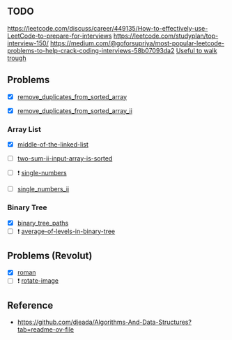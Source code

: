 ## TODO
https://leetcode.com/discuss/career/449135/How-to-effectively-use-LeetCode-to-prepare-for-interviews
https://leetcode.com/studyplan/top-interview-150/
https://medium.com/@goforsupriya/most-popular-leetcode-problems-to-help-crack-coding-interviews-58b07093da2
[Useful to walk trough](https://www.theforage.com/blog/interview-questions/coding-interview-questions)

## Problems
- [x] [remove_duplicates_from_sorted_array](problems/leetcode/remove_duplicates_from_sorted_array)
- [x] [remove_duplicates_from_sorted_array_ii](problems/leetcode/remove_duplicates_from_sorted_array_ii)


### Array List
- [x] [middle-of-the-linked-list](problems/leetcode/middle_of_the_linked_list/README.md)
- [ ] [two-sum-ii-input-array-is-sorted](problems/leetcode/two_sum_ii_input_array_is_sorted/README.md)
- [ ] :exclamation: [single-numbers](problems/leetcode/single_numbers/README.md)
- [ ] [single_numbers_ii](problems/leetcode/single_numbers_ii/README.md)


### Binary Tree
- [x] [binary_tree_paths](problems/leetcode/binary_tree_paths/README.md)
- [ ] :exclamation: [average-of-levels-in-binary-tree](problems/leetcode/average_of_levels_in_binary_tree/README.md)

## Problems (Revolut)
- [x] [roman](problems/leetcode/roman/README.md)
- [ ] :exclamation: [rotate-image](problems/leetcode/rotate_image/README.md)

## Reference
- https://github.com/djeada/Algorithms-And-Data-Structures?tab=readme-ov-file
